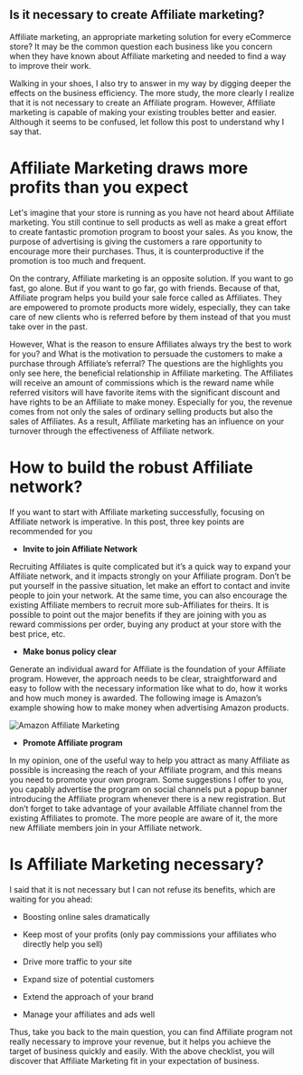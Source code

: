 Is it necessary to create Affiliate marketing?
------------------------------------------------

Affiliate marketing, an appropriate marketing solution for every eCommerce store? It may be the common question each business like you concern when they have known about Affiliate marketing and needed to find a way to improve their work.

Walking in your shoes, I also try to answer in my way by digging deeper the effects on the business efficiency. The more study, the more clearly I realize that it is not necessary to create an Affiliate program. However, Affiliate marketing is capable of making your existing troubles better and easier. Although it seems to be confused, let follow this post to understand why I say that.

Affiliate Marketing draws more profits than you expect
==========================================================

Let's imagine that your store is running as you have not heard about Affiliate marketing. You still continue to sell products as well as make a great effort to create fantastic promotion program to boost your sales. As you know, the purpose of advertising is giving the customers a rare opportunity to encourage more their purchases. Thus, it is counterproductive if the promotion is too much and frequent.

On the contrary, Affiliate marketing is an opposite solution. If you want to go fast, go alone. But if you want to go far, go with friends. Because of that, Affiliate program helps you build your sale force called as Affiliates. They are empowered to promote products more widely, especially, they can take care of new clients who is referred before by them instead of that you must take over in the past.

However, What is the reason to ensure Affiliates always try the best to work for you? and What is the motivation to persuade the customers to make a purchase through Affiliate’s referral? The questions are the highlights you only see here, the beneficial relationship in Affiliate marketing. The Affiliates will receive an amount of commissions which is the reward name while referred visitors will have favorite items with the significant discount and have rights to be an Affiliate to make money. Especially for you, the revenue comes from not only the sales of ordinary selling products but also the sales of Affiliates. As a result, Affiliate marketing has an influence on your turnover through the effectiveness of Affiliate network.

How to build the robust Affiliate network?
===========================================

If you want to start with Affiliate marketing successfully, focusing on Affiliate network is imperative. In this post, three key points are recommended for you

* **Invite to join Affiliate Network**

Recruiting Affiliates is quite complicated but it’s a quick way to expand your Affiliate network, and it impacts strongly on your Affiliate program. Don’t be put yourself in the passive situation, let make an effort to contact and invite people to join your network. At the same time, you can also encourage the existing Affiliate members to recruit more sub-Affiliates for theirs. It is possible to point out the major benefits if they are joining with you as reward commissions per order, buying any product at your store with the best price, etc.

* **Make bonus policy clear**

Generate an individual award for Affiliate is the foundation of your Affiliate program. However, the approach needs to be clear, straightforward and easy to follow with the necessary information like what to do, how it works and how much money is awarded. The following image is Amazon’s example showing how to make money when advertising Amazon products.

![Amazon Affiliate Marketing](https://lh3.googleusercontent.com/rd2SmfuQ6KNUfcyFxohYKFbjyj4fEqCNvmijCJ0zPBk-wvao4vKvk-_WqGgAfEAr44dwaLjPwE9wAcLb1ZTwf15t5Y3-j0bAN7_1n9bVeKrUUhOm3ZqMuwRXvD3lMWMvgpFvU5jO)

* **Promote Affiliate program**

In my opinion, one of the useful way to help you attract as many Affiliate as possible is increasing the reach of your Affiliate program, and this means you need to promote your own program. Some suggestions I offer to you, you capably advertise the program on social channels put a popup banner introducing the Affiliate program whenever there is a new registration. But don’t forget to take advantage of your available Affiliate channel from the existing Affiliates to promote. The more people are aware of it, the more new Affiliate members join in your Affiliate network.

Is Affiliate Marketing necessary?
==================================

I said that it is not necessary but I can not refuse its benefits, which are waiting for you ahead:

* Boosting online sales dramatically

* Keep most of your profits (only pay commissions your affiliates who directly help you sell)

* Drive more traffic to your site

* Expand size of potential customers

* Extend the approach of your brand

* Manage your affiliates and ads well

Thus, take you back to the main question, you can find Affiliate program not really necessary to improve your revenue, but it helps you achieve the target of business quickly and easily. With the above checklist, you will discover that Affiliate Marketing fit in your expectation of business.

